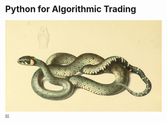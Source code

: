 # Python for Algorithmic Trading
[![Python for Algorithmic Trading](cover/coluber_natrix_640.jpg?raw=true "Python for Algorithmic Trading")](..)
[<sub><sup>(c)</sup></sub>](https://commons.wikimedia.org/wiki/File:Die_Schlangen_W%C3%BCrttembergs_(Plate-_Coluber_Natrix)_BHL4389908.jpg)
